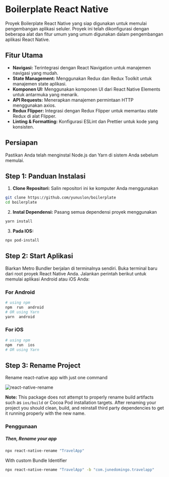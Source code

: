 # Boilerplate React Native

Proyek Boilerplate React Native yang siap digunakan untuk memulai pengembangan aplikasi seluler. Proyek ini telah dikonfigurasi dengan beberapa alat dan fitur umum yang umum digunakan dalam pengembangan aplikasi React Native.

## Fitur Utama

- **Navigasi:** Terintegrasi dengan React Navigation untuk manajemen navigasi yang mudah.
- **State Management:** Menggunakan Redux dan Redux Toolkit untuk manajemen state aplikasi.
- **Komponen UI:** Menggunakan komponen UI dari React Native Elements untuk antarmuka yang menarik.
- **API Requests:** Menerapkan manajemen permintaan HTTP menggunakan axios.
- **Redux Flipper:** Integrasi dengan Redux Flipper untuk memantau state Redux di alat Flipper.
- **Linting & Formatting:** Konfigurasi ESLint dan Prettier untuk kode yang konsisten.

## Persiapan

Pastikan Anda telah menginstal Node.js dan Yarn di sistem Anda sebelum memulai.

## Step 1: Panduan Instalasi

1. **Clone Repositori:** Salin repositori ini ke komputer Anda menggunakan 

```bash
git clone https://github.com/yunuslon/boilerplate
cd boilerplate
```
2. **Instal Dependensi:** Pasang semua dependensi proyek menggunakan
 ```bash
 yarn install
 ```
 3. **Pada IOS:**
 ```bash
 npx pod-install
 ```
 
 ##  Step 2: Start Aplikasi
 
Biarkan Metro Bundler berjalan di terminalnya sendiri. Buka terminal baru dari root proyek React Native Anda. Jalankan perintah berikut untuk memulai aplikasi Android atau iOS Anda:
###  For Android
```bash
# using npm
npm  run  android
# OR using Yarn
yarn  android
```
###  For iOS
```bash
# using npm
npm  run  ios
# OR using Yarn
```
 ##  Step 3: Rename Project
 Rename react-native app with just one command

![react-native-rename](https://cloud.githubusercontent.com/assets/5106887/24444940/cbcb0a58-149a-11e7-9714-2c7bf5254b0d.gif)
  
**Note:** This package does not attempt to properly rename build artifacts such as `ios/build` or Cocoa Pod installation targets. After renaming your project you should clean, build, and reinstall third party dependencies to get it running properly with the new name.
### Penggunaan
##### Then, Rename your app
```bash
npx react-native-rename "TravelApp"
```
With custom Bundle Identifier
```bash
npx react-native-rename "TravelApp" -b "com.junedomingo.travelapp"
```